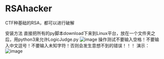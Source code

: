 # RSAhacker
CTF种基础的RSA，都可以进行破解

安装方法
  直接把所有的py脚本download下来到Linux平台，放在一个文件夹之后，用python3来允许LogicJudge.py
  ![image](https://user-images.githubusercontent.com/72845205/172746423-b0fbddde-43cd-4c7c-a3eb-b8766e48ccab.png)
  操作测试不要输入空格！不要输入中文逗号！不要输入未知字符！否则会发生意想不到的错误！！！
  演示：
  ![image](https://user-images.githubusercontent.com/72845205/172746647-68b2ca30-5f44-412f-98d9-93692aa61af9.png)
